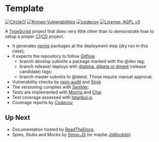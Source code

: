 # Template
[![CircleCI](https://circleci.com/gh/rcmedeiros/template.svg?style=svg&circle-token=0cbb60bd086a80279822859c0ed2610d5428a223)](https://circleci.com/gh/rcmedeiros/template)
[![Known Vulnerabilities](https://snyk.io/test/github/rcmedeiros/template/badge.svg?targetFile=package.json)](https://snyk.io/test/github/rcmedeiros/template?targetFile=package.json)
[![codecov](https://codecov.io/gh/rcmedeiros/template/branch/master/graph/badge.svg?token=CJcGrQ0S58)](https://codecov.io/gh/rcmedeiros/template)
[![License: AGPL v3](https://img.shields.io/badge/License-AGPL%20v3-blue.svg)](https://www.gnu.org/licenses/agpl-3.0)

A [TypeScript](https://github.com/trending/typescript) project that does very little other than to demonstrate how to setup a proper [CI](https://en.wikipedia.org/wiki/Continuous_integration)/[CD](https://en.wikipedia.org/wiki/Continuous_delivery) project.

* It generates [npmjs](https://www.npmjs.com/) packages at the deployment step (dry run in this case);
* It expects the repository to follow [Gitflow](https://datasift.github.io/gitflow/IntroducingGitFlow.html).
  * branch develop submits a package marked with the @dev tag;
  * branch release/ deploys with [@alpha, @beta or @next](https://docs.npmjs.com/cli/dist-tag) (release candidate) tags;
  * branch master submits to @latest. Those require manual approval.
* Vulnerability checks by [npm-audit](https://docs.npmjs.com/cli/audit) and [Snyk](https://snyk.io/)
* The versioning complies with [SemVer](https://semver.org/);
* Tests are implemented with [Mocha](https://mochajs.org/) and [Chai](https://www.chaijs.com/)
* Test coverage assessed with [Istanbul.js](https://istanbul.js.org/).
* Coverage reports by [Codecov](https://codecov.io/)

## Up Next

* Documentation hosted by [ReadTheDocs](https://readthedocs.org/).
* Spies, Stubs and Mocks by [Sinon.JS](https://sinonjs.org/) (or maybe [JsMockito](https://jsmockito.org/))

